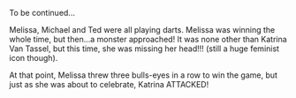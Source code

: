 To be continued...

Melissa, Michael and Ted were all playing darts. Melissa was winning the whole time, but then...a monster approached! It was none other than Katrina Van Tassel, but this time, she was missing her head!!! (still a huge feminist icon though).

At that point, Melissa threw three bulls-eyes in a row to win the game, but just as she was about to celebrate, Katrina ATTACKED!

